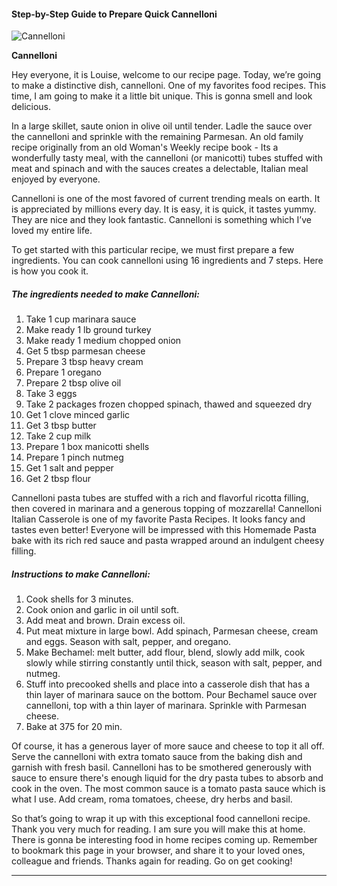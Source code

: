             

#### Step-by-Step Guide to Prepare Quick Cannelloni

![Cannelloni](https://img-global.cpcdn.com/recipes/26926683/751x532cq70/cannelloni-recipe-main-photo.jpg)

**Cannelloni**

Hey everyone, it is Louise, welcome to our recipe page. Today, we’re going to make a distinctive dish, cannelloni. One of my favorites food recipes. This time, I am going to make it a little bit unique. This is gonna smell and look delicious.

In a large skillet, saute onion in olive oil until tender. Ladle the sauce over the cannelloni and sprinkle with the remaining Parmesan. An old family recipe originally from an old Woman's Weekly recipe book - Its a wonderfully tasty meal, with the cannelloni (or manicotti) tubes stuffed with meat and spinach and with the sauces creates a delectable, Italian meal enjoyed by everyone.

Cannelloni is one of the most favored of current trending meals on earth. It is appreciated by millions every day. It is easy, it is quick, it tastes yummy. They are nice and they look fantastic. Cannelloni is something which I’ve loved my entire life.

To get started with this particular recipe, we must first prepare a few ingredients. You can cook cannelloni using 16 ingredients and 7 steps. Here is how you cook it.

##### The ingredients needed to make Cannelloni:

1.  Take 1 cup marinara sauce
2.  Make ready 1 lb ground turkey
3.  Make ready 1 medium chopped onion
4.  Get 5 tbsp parmesan cheese
5.  Prepare 3 tbsp heavy cream
6.  Prepare 1 oregano
7.  Prepare 2 tbsp olive oil
8.  Take 3 eggs
9.  Take 2 packages frozen chopped spinach, thawed and squeezed dry
10.  Get 1 clove minced garlic
11.  Get 3 tbsp butter
12.  Take 2 cup milk
13.  Prepare 1 box manicotti shells
14.  Prepare 1 pinch nutmeg
15.  Get 1 salt and pepper
16.  Get 2 tbsp flour

Cannelloni pasta tubes are stuffed with a rich and flavorful ricotta filling, then covered in marinara and a generous topping of mozzarella! Cannelloni Italian Casserole is one of my favorite Pasta Recipes. It looks fancy and tastes even better! Everyone will be impressed with this Homemade Pasta bake with its rich red sauce and pasta wrapped around an indulgent cheesy filling.

##### Instructions to make Cannelloni:

1.  Cook shells for 3 minutes.
2.  Cook onion and garlic in oil until soft.
3.  Add meat and brown. Drain excess oil.
4.  Put meat mixture in large bowl. Add spinach, Parmesan cheese, cream and eggs. Season with salt, pepper, and oregano.
5.  Make Bechamel: melt butter, add flour, blend, slowly add milk, cook slowly while stirring constantly until thick, season with salt, pepper, and nutmeg.
6.  Stuff into precooked shells and place into a casserole dish that has a thin layer of marinara sauce on the bottom. Pour Bechamel sauce over cannelloni, top with a thin layer of marinara. Sprinkle with Parmesan cheese.
7.  Bake at 375 for 20 min.

Of course, it has a generous layer of more sauce and cheese to top it all off. Serve the cannelloni with extra tomato sauce from the baking dish and garnish with fresh basil. Cannelloni has to be smothered generously with sauce to ensure there's enough liquid for the dry pasta tubes to absorb and cook in the oven. The most common sauce is a tomato pasta sauce which is what I use. Add cream, roma tomatoes, cheese, dry herbs and basil.

So that’s going to wrap it up with this exceptional food cannelloni recipe. Thank you very much for reading. I am sure you will make this at home. There is gonna be interesting food in home recipes coming up. Remember to bookmark this page in your browser, and share it to your loved ones, colleague and friends. Thanks again for reading. Go on get cooking!

* * *